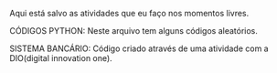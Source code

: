 Aqui está salvo as atividades que eu faço nos momentos livres.

CÓDIGOS PYTHON:
  Neste arquivo tem alguns códigos aleatórios. 
  
  
SISTEMA BANCÁRIO:
  Código criado através de uma atividade com a DIO(digital innovation one).
